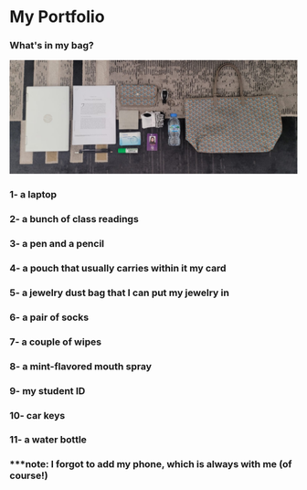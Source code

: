 # My Portfolio
### What's in my bag?
![wimb](wimb3.jpg)
### 1- a laptop
### 2- a bunch of class readings
### 3- a pen and a pencil
### 4- a pouch that usually carries within it my card
### 5- a jewelry dust bag that I can put my jewelry in
### 6- a pair of socks
### 7- a couple of wipes
### 8- a mint-flavored mouth spray
### 9- my student ID
### 10- car keys
### 11- a water bottle
### ***note: I forgot to add my phone, which is always with me (of course!)
